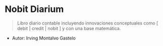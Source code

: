 # Nobit Diarium

> Libro diario contable incluyendo innovaciones conceptuales como [ debit | credit | nobit ] y con una base matemática.

* Autor: Irving Montalvo Gastelo
